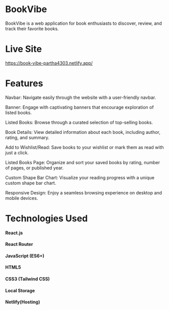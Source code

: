 # BookVibe
BookVibe is a web application for book enthusiasts to discover, review, and track their favorite books.

# Live Site
https://book-vibe-partha4303.netlify.app/

# Features
Navbar: Navigate easily through the website with a user-friendly navbar.

Banner: Engage with captivating banners that encourage exploration of listed books.

Listed Books: Browse through a curated selection of top-selling books.

Book Details: View detailed information about each book, including author, rating, and summary.

Add to Wishlist/Read: Save books to your wishlist or mark them as read with just a click.

Listed Books Page: Organize and sort your saved books by rating, number of pages, or published year.

Custom Shape Bar Chart: Visualize your reading progress with a unique custom shape bar chart.

Responsive Design: Enjoy a seamless browsing experience on desktop and mobile devices.

# Technologies Used
#### React.js

#### React Router

#### JavaScript (ES6+)

#### HTML5

#### CSS3 (Tailwind CSS)

#### Local Storage

#### Netlify(Hosting)

